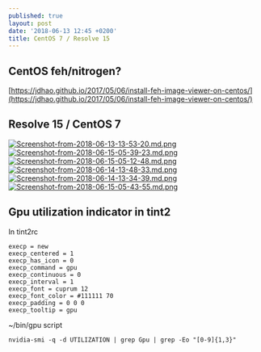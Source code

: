 ```yaml
---
published: true
layout: post
date: '2018-06-13 12:45 +0200'
title: CentOS 7 / Resolve 15
---
```

## CentOS feh/nitrogen?  
[https://jdhao.github.io/2017/05/06/install-feh-image-viewer-on-centos/](https://jdhao.github.io/2017/05/06/install-feh-image-viewer-on-centos/)

## Resolve 15 / CentOS 7  
[![Screenshot-from-2018-06-13-13-53-20.md.png](https://cdn.scrot.moe/images/2018/06/13/Screenshot-from-2018-06-13-13-53-20.md.png)](https://scrot.moe/image/9Ee0Y)
[![Screenshot-from-2018-06-15-05-39-23.md.png](https://cdn.scrot.moe/images/2018/06/15/Screenshot-from-2018-06-15-05-39-23.md.png)](https://scrot.moe/image/9ET8Q)
[![Screenshot-from-2018-06-15-05-12-48.md.png](https://cdn.scrot.moe/images/2018/06/15/Screenshot-from-2018-06-15-05-12-48.md.png)](https://scrot.moe/image/9ERPn)
[![Screenshot-from-2018-06-14-13-48-33.md.png](https://cdn.scrot.moe/images/2018/06/15/Screenshot-from-2018-06-14-13-48-33.md.png)](https://scrot.moe/image/9EdDe)
[![Screenshot-from-2018-06-14-13-34-39.md.png](https://cdn.scrot.moe/images/2018/06/15/Screenshot-from-2018-06-14-13-34-39.md.png)](https://scrot.moe/image/9E4Nu)
[![Screenshot-from-2018-06-15-05-43-55.md.png](https://cdn.scrot.moe/images/2018/06/15/Screenshot-from-2018-06-15-05-43-55.md.png)](https://scrot.moe/image/9E51v)

## Gpu utilization indicator in tint2

In tint2rc

    execp = new
    execp_centered = 1
    execp_has_icon = 0
    execp_command = gpu
    execp_continuous = 0
    execp_interval = 1
    execp_font = cuprum 12
    execp_font_color = #111111 70
    execp_padding = 0 0 0
    execp_tooltip = gpu

~/bin/gpu script

    nvidia-smi -q -d UTILIZATION | grep Gpu | grep -Eo "[0-9]{1,3}"
